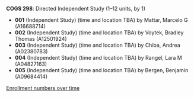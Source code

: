 **COGS 298**: Directed Independent Study (1–12 units, by 1)

- **001** (Independent Study) (time and location TBA) by Mattar, Marcelo G (A16688714)
- **002** (Independent Study) (time and location TBA) by Voytek, Bradley Thomas (A12501924)
- **003** (Independent Study) (time and location TBA) by Chiba, Andrea (A02380783)
- **004** (Independent Study) (time and location TBA) by Rangel, Lara M (A04827163)
- **005** (Independent Study) (time and location TBA) by Bergen, Benjamin (A09684414)

[Enrollment numbers over time](./COGS298.tsv)
